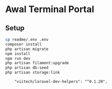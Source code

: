 # Awal Terminal Portal

## Setup
```bash
cp readme/.env .env
composer install
php artisan migrate
npm install
npm run dev
php artisan filament:upgrade
php artisan db:seed
php artisan storage:link
```


        "viitech/laravel-dev-helpers": "^0.1.20",

